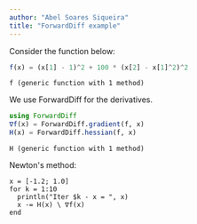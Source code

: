 ```yaml
---
author: "Abel Soares Siqueira"
title: "ForwardDiff example"
---
```



Consider the function below:

```julia
f(x) = (x[1] - 1)^2 + 100 * (x[2] - x[1]^2)^2
```

```
f (generic function with 1 method)
```





We use ForwardDiff for the derivatives.

```julia
using ForwardDiff
∇f(x) = ForwardDiff.gradient(f, x)
H(x) = ForwardDiff.hessian(f, x)
```

```
H (generic function with 1 method)
```





Newton's method:

```
x = [-1.2; 1.0]
for k = 1:10
  println("Iter $k - x = ", x)
  x -= H(x) \ ∇f(x)
end
```
